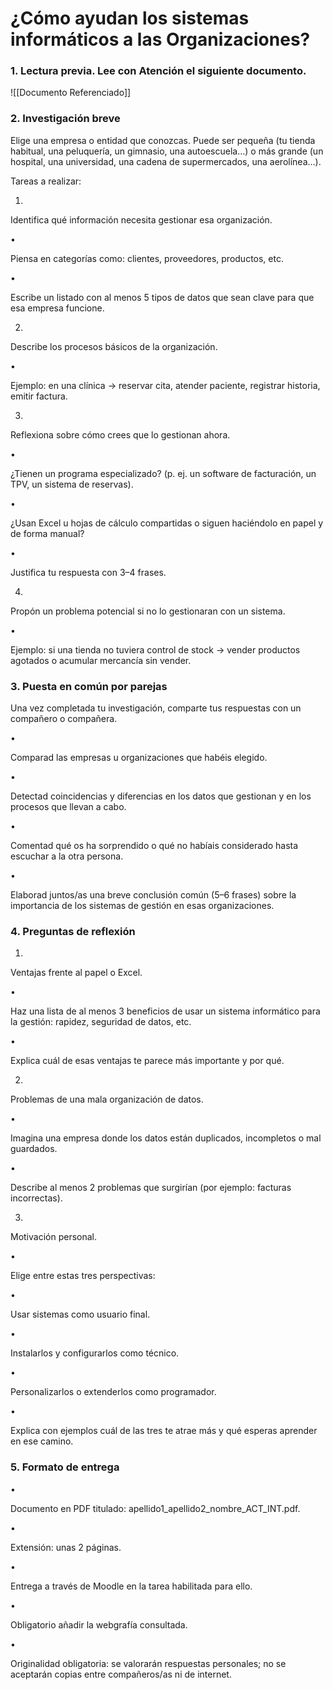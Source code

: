 # ¿Cómo ayudan los sistemas informáticos a las Organizaciones?

### 1. Lectura previa. Lee con Atención el siguiente documento.
![[Documento Referenciado]]

### 2. Investigación breve

Elige una empresa o entidad que conozcas. Puede ser pequeña (tu tienda habitual, una peluquería, un gimnasio, una autoescuela…) o más grande (un hospital, una universidad, una cadena de supermercados, una aerolínea…).

Tareas a realizar:

1.

Identifica qué información necesita gestionar esa organización.

•

Piensa en categorías como: clientes, proveedores, productos, etc.

•

Escribe un listado con al menos 5 tipos de datos que sean clave para que esa empresa funcione.

2.

Describe los procesos básicos de la organización.

•

Ejemplo: en una clínica → reservar cita, atender paciente, registrar historia, emitir factura.

3.

Reflexiona sobre cómo crees que lo gestionan ahora.

•

¿Tienen un programa especializado? (p. ej. un software de facturación, un TPV, un sistema de reservas).

•

¿Usan Excel u hojas de cálculo compartidas o siguen haciéndolo en papel y de forma manual?

•

Justifica tu respuesta con 3–4 frases.

4.

Propón un problema potencial si no lo gestionaran con un sistema.

•

Ejemplo: si una tienda no tuviera control de stock → vender productos agotados o acumular mercancía sin vender.

### 3. Puesta en común por parejas

Una vez completada tu investigación, comparte tus respuestas con un compañero o compañera.

•

Comparad las empresas u organizaciones que habéis elegido.

•

Detectad coincidencias y diferencias en los datos que gestionan y en los procesos que llevan a cabo.

•

Comentad qué os ha sorprendido o qué no habíais considerado hasta escuchar a la otra persona.

•

Elaborad juntos/as una breve conclusión común (5–6 frases) sobre la importancia de los sistemas de gestión en esas organizaciones.

### 4. Preguntas de reflexión

1.

Ventajas frente al papel o Excel.

•

Haz una lista de al menos 3 beneficios de usar un sistema informático para la gestión: rapidez, seguridad de datos, etc.

•

Explica cuál de esas ventajas te parece más importante y por qué.

2.

Problemas de una mala organización de datos.

•

Imagina una empresa donde los datos están duplicados, incompletos o mal guardados.

•

Describe al menos 2 problemas que surgirían (por ejemplo: facturas incorrectas).

3.

Motivación personal.

•

Elige entre estas tres perspectivas:

•

Usar sistemas como usuario final.

•

Instalarlos y configurarlos como técnico.

•

Personalizarlos o extenderlos como programador.

•

Explica con ejemplos cuál de las tres te atrae más y qué esperas aprender en ese camino.

### 5. Formato de entrega

•

Documento en PDF titulado: apellido1_apellido2_nombre_ACT_INT.pdf.

•

Extensión: unas 2 páginas.

•

Entrega a través de Moodle en la tarea habilitada para ello.

•

Obligatorio añadir la webgrafía consultada.

•

Originalidad obligatoria: se valorarán respuestas personales; no se aceptarán copias entre compañeros/as ni de internet.